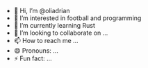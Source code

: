 - 👋 Hi, I’m @oliadrian
- 👀 I’m interested in football and programming
- 🌱 I’m currently learning Rust
- 💞️ I’m looking to collaborate on ...
- 📫 How to reach me ...
- 😄 Pronouns: ...
- ⚡ Fun fact: ...

<!---
oliadrian/oliadrian is a ✨ special ✨ repository because its `README.md` (this file) appears on your GitHub profile.
You can click the Preview link to take a look at your changes.
--->
